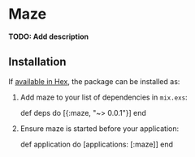 # Maze

**TODO: Add description**

## Installation

If [available in Hex](https://hex.pm/docs/publish), the package can be installed as:

  1. Add maze to your list of dependencies in `mix.exs`:

        def deps do
          [{:maze, "~> 0.0.1"}]
        end

  2. Ensure maze is started before your application:

        def application do
          [applications: [:maze]]
        end

